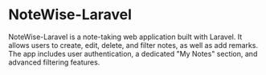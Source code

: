 # NoteWise-Laravel
NoteWise-Laravel is a note-taking web application built with Laravel. It allows users to create, edit, delete, and filter notes, as well as add remarks. The app includes user authentication, a dedicated "My Notes" section, and advanced filtering features.
